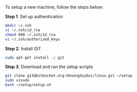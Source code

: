 To setup a new machine, follow the steps below:

__Step 1__. Set up authentication
```sh
mkdir ~/.ssh
vi ~/.ssh/id_rsa
chmod 600 ~/.ssh/id_rsa
vi ~/.ssh/authorized_keys
```

__Step 2__. Install GIT
```sh
sudo apt-get install -y git
```

__Step 3__. Download and run the setup scripts
```sh
git clone git@bitbucket.org:khuongduybui/linux.git ~/setup
sudo visudo
bash ~/setup/setup.sh
```
